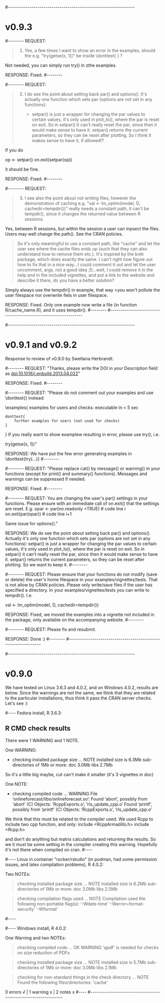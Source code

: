 #----------------------------------------------------------------
# v0.9.3

#--------
REQUEST:
> 1) Yes, a few times I want to show an error in the examples, should the e.g. "try(getse(x, 1))" be inside \donttest{ } ?

Not needed, you can simply run try() in zthe examples.


RESPONSE:
Fixed.
#--------



#--------
REQUEST:
> 2) I do see the point about setting back par() and options(). It's actually one function which sets par (options are not set in any functions):
>
>      - setpar() is just a wrapper for changing the par values to certain values, it's only used in plot_ts(), where the par is reset on exit. So in setpar() it can't really reset the par, since then it would make sense to have it. setpar() returns the current parameters, so they can be reset after plotting. So I think it makes sense to have it, if allowed!?

If you do

op <- setpar()
on.exit(setpar(op))

it should be fine.


RESPONSE:
Fixed.
#--------



#--------
REQUEST:
> 3) I see also the point about not writing files, however the demonstration of caching e.g. "val <- lm_optim(model, D, cachedir=tempdir())" really needs a constant path, it can't be tempdir(), since it changes the returned value between R sessions.

Yes, between R sessions, but within the session a user can inpsect the
files. Users may well change the path(). See the CRAN policies.


>  So it's only meaningful to use a constant path, like "cache" and let the user see where the cache files ends up (such that they can also understand how to remove them etc.). It's inspired by the knitr package, which does exactly the same. I can't right now figure out how to fix that in a nice way...I could comment it out and let the user uncomment, args, not a good idea ;D...well, I could remove it in the help and in the included vignettes, and put a link to the website and describe it there, do you have a better solution?


Simply always use the tempdir() in example, that way <you won't pollute
the user filespace nor overwrite fiels in user filespace.


RESPONSE:
Fixed. Only one example now write a file (in function R/cache_name.R), and it uses tempdir().
#--------
#----------------------------------------------------------------



#----------------------------------------------------------------
# v0.9.1 and v0.9.2
Response to review of v0.9.0 by Swetlana Herbrandt:

#--------
REQUEST:
"Thanks, please write the DOI in your Description field as
<doi:10.1016/j.enbuild.2013.04.022>"

RESPONSE:
Fixed.
#--------

#--------
REQUEST:
"Please do not comment out your examples and use \donttest{} instead:

\examples{
    examples for users and checks:
    executable in < 5 sec

    donttest{
        further examples for users (not used for checks)
    }
}
If you really want to show examplew resulting in error, please use
try(), i.e.

try(getse(x, 1))"

RESPONSE:
We have put the few error generating examples in \donttest{try(...)}
#--------

#--------
REQUEST:
"Please replace cat() by message() or warning() in your functions (except
for print() and summary() functions). Messages and warnings can be
suppressed if needed.

RESPONSE:
Fixed.
#--------

#--------
REQUEST:
You are changing the user's par() settings in your functions. Please
ensure with an immediate call of on.exit() that the settings are reset. E.g.
     opar <- par(no.readonly =TRUE)       # code line i
     on.exit(par(opar))                   # code line i+1

Same issue for options()."

RESPONSE:
We do see the point about setting back par() and options(). Actually it's only one function which sets par (options are not set in any functions):
setpar() is just a wrapper for changing the par values to certain values, it's
only used in plot_ts(), where the par is reset on exit. So in setpar() it can't
really reset the par, since then it would make sense to have it. setpar()
returns the current parameters, so they can be reset after plotting. So we want
to keep it.
#--------

#--------
REQUEST:
Please ensure that your functions do not modify (save or delete) the
user's home filespace in your examples/vignettes/tests. That is not
allow by CRAN policies. Please only write/save files if the user has
specified a directory. In your examples/vignettes/tests you can write to
tempdir(). I.e.

val <- lm_optim(model, D, cachedir=tempdir())

RESPONSE:
Fixed, we moved the examples into a vignette not included in the package, only
available on the accompanying website.
#--------

#--------
REQUEST:
Please fix and resubmit.

RESPONSE:
Done :)
#--------
#----------------------------------------------------------------


#----------------------------------------------------------------
# v0.9.0
We have tested on Linux 3.6.3 and 4.0.2, and on Windows 4.0.2, results are
below. Since the warnings are not the same, we think that they are related to
the particular installations, thus think it pass the CRAN server
checks. Let's see :)


#----
Fedora install, R 3.6.3:

## R CMD check results
There were 1 WARNING and 1 NOTE.


One WARNING:

* checking installed package size ... NOTE
  installed size is  6.3Mb
  sub-directories of 1Mb or more:
    doc    3.0Mb
    libs   2.7Mb

So it's a little big maybe, cut can't make it smaller (it's 3 vignettes in doc)


One NOTE:

* checking compiled code ... WARNING
File ‘onlineforecast/libs/onlineforecast.so’:
  Found ‘abort’, possibly from ‘abort’ (C)
    Objects: ‘RcppExports.o’, ‘rls_update_cpp.o’
  Found ‘printf’, possibly from ‘printf’ (C)
    Objects: ‘RcppExports.o’, ‘rls_update_cpp.o’

We think that this must be related to the compiler used. We used Rcpp to include
two cpp function, and only:
include <RcppArmadillo.h>
include <Rcpp.h>

and don't do anything but matrix calculations and returning the results. So we
it must be some setting in the compiler creating this warning. Hopefully it's
not there when compiled on cran.
#----


#----
Linux in container "rocker/rstudio" (in podman, had some permission issues, and
latex compilation problems), R 4.0.2:

Two NOTEs:

> checking installed package size ... NOTE
    installed size is  6.2Mb
    sub-directories of 1Mb or more:
      doc    3.0Mb
      libs   2.5Mb

> checking compilation flags used ... NOTE
  Compilation used the following non-portable flag(s):
    ‘-Wdate-time’ ‘-Werror=format-security’ ‘-Wformat’

#----


#----
Windows install, R 4.0.2:

One Warning and two NOTEs:

> checking compiled code ... OK
   WARNING
  'qpdf' is needed for checks on size reduction of PDFs

> checking installed package size ... NOTE
    installed size is  5.7Mb
    sub-directories of 1Mb or more:
      doc    3.0Mb
      libs   2.1Mb

> checking for non-standard things in the check directory ... NOTE
  Found the following files/directories:
    'cache'

0 errors √ | 1 warning x | 2 notes x
#----
#----------------------------------------------------------------

